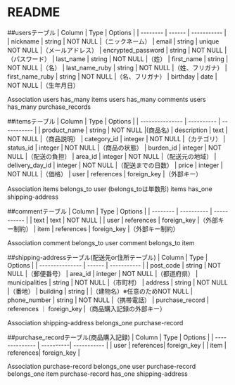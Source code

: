 # README

##usersテーブル
| Column             | Type     | Options         |
| --------           | ------   | -----------     |
| nickname           | string   | NOT NULL        |（ニックネーム）
| email              | string   | unique NOT NULL |（メールアドレス）
| encrypted_password | string   | NOT NULL        |（パスワード）
| last_name          | string   | NOT NULL        |（姓）
| first_name         | string   | NOT NULL        |（名）
| last_name_ruby     | string   | NOT NULL        |（姓、フリガナ）
| first_name_ruby    | string   | NOT NULL        |（名、フリガナ）
| birthday           | date     | NOT NULL        |（生年月日）

Association
users has_many items
users has_many comments
users has_many  purchase_records


##itemsテーブル
| Column          | Type       | Options     |
| --------------- | ---------- | ----------- |
| product_name    | string     | NOT NULL    |(商品名)
| description     | text       | NOT NULL    |（商品説明）
| category_id     | integer    | NOT NULL    |（カテゴリ）
| status_id       | integer    | NOT NULL    |（商品の状態）
| burden_id       | integer    | NOT NULL    |（配送の負担）
| area_id         | integer    | NOT NULL    |（配送元の地域）
| delivery_day_id | integer    | NOT NULL    |（配送までの日数）
| price           | integer    | NOT NULL    |（価格）
| user            | references | foreign_key |（外部キー）

Association
items belongs_to user                           (belongs_toは単数形)
items has_one shipping-address

##commentテーブル
| Column   | Type       | Options     |
| -------- | ---------- | ----------- |
| text     | text       | NOT NULL    |
| user     | references | foreign_key |（外部キー制約）
| item     | references | foreign_key |（外部キー制約）

Association
comment belongs_to user
comment belongs_to item

##shipping-addressテーブル(配送先or住所テーブル)
| Column          | Type       | Options     |
| --------------- | ------     | ----------- |
| post_code       | string     | NOT NULL    |（郵便番号）
| area_id         | integer    | NOT NULL    |（都道府県）
| municipalities  | string     | NOT NULL    |（市町村）
| address         | string     | NOT NULL    |（番地）
| building        | string     |             |（建物名）※任意のためNOT NULL
| phone_number    | string     | NOT NULL    |（携帯電話）
| purchase_record | references ｜ foreign_key |（商品購入記録の外部キー）

Association
shipping-address belongs_one purchase-record


##purchase_recordテーブル(商品購入記録)
| Column         | Type      | Options     |
| -------------- | ----------| ----------- |
| user           | references| foreign_key |
| item           | references| foreign_key |

Association
purchase-record belongs_one user
purchase-record belongs_one item
purchase-record has_one shipping-address